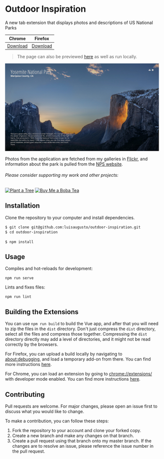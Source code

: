 # Outdoor Inspiration

A new tab extension that displays photos and descriptions of US National Parks

| Chrome | Firefox |
| --- | --- |
| [Download](https://chrome.google.com/webstore/detail/mjgkcdcikkpendiikknkdhanooeiohee/) | [Download](https://addons.mozilla.org/en-US/firefox/addon/outdoor-inspiration/) |

> The page can also be previewed [here](https://outdoor-inspiration.netlify.app/) as well as run locally.

![](screenshot.jpg)

Photos from the application are fetched from my galleries in [Flickr](https://www.flickr.com/photos/188326816@N04/galleries), and information about the park is pulled from the [NPS website](https://www.nps.gov/index.htm).

###### Please consider supporting my work and other projects:

[![Plant a Tree](https://img.shields.io/badge/Plant%20a%20Tree-%F0%9F%8C%B3-green)](https://offset.earth/luisaugusto)
[![Buy Me a Boba Tea](https://img.shields.io/badge/Buy%20Me%20a%20Boba%20Tea-🥤-yellow)](https://www.buymeacoffee.com/luiscodes)

## Installation

Clone the repository to your computer and install dependencies.

```
$ git clone git@github.com:luisaugusto/outdoor-inspiration.git
$ cd outdoor-inspiration

$ npm install
```

## Usage

Compiles and hot-reloads for development:

```
npm run serve
```

Lints and fixes files:

```
npm run lint
```

## Building the Extensions

You can use `npm run build` to build the Vue app, and after that you will need to zip the files in the `dist` directory. Don't just compress the `dist` directory, select all the files and compress those together. Compressing the `dist` directory directly may add a level of directories, and it might not be read correctly by the browsers.

For Firefox, you can upload a build locally by navigating to [about:debugging](about:debugging), and load a temporary add-on from there. You can find more instructions [here](https://extensionworkshop.com/documentation/develop/temporary-installation-in-firefox/).

For Chrome, you can load an extension by going to [chrome://extensions/](chrome://extensions/) with developer mode enabled. You can find more instructions [here](https://developer.chrome.com/extensions/getstarted).

## Contributing

Pull requests are welcome. For major changes, please open an issue first to discuss what you would like to change.

To make a contribution, you can follow these steps:

1. Fork the repository to your account and clone your forked copy.
2. Create a new branch and make any changes on that branch.
3. Create a pull request using that branch onto my master branch. If the changes are to resolve an issue, please reference the issue number in the pull request.